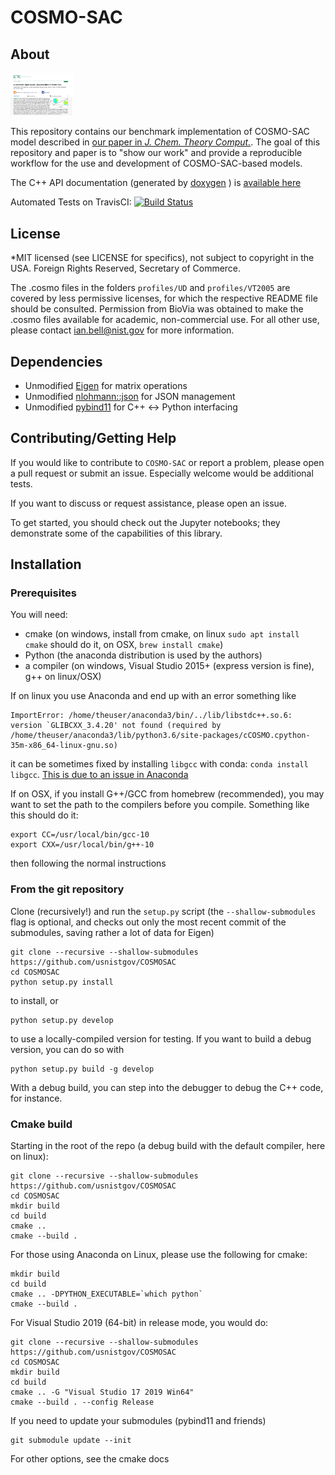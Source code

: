 # COSMO-SAC

## About 

<img src="JCTC2020.PNG" alt="Screenshot of paper" style="width: 100px;"/>

This repository contains our benchmark implementation of COSMO-SAC model described in [our paper in *J. Chem. Theory Comput.*](https://dx.doi.org/10.1021/acs.jctc.9b01016). The goal of this repository and paper is to "show our work" and provide a reproducible workflow for the use and development of COSMO-SAC-based models.

The C++ API documentation (generated by [doxygen](http://www.doxygen.nl/) ) is [available here](COSMOSAC-1.0-doxygen.pdf)

Automated Tests on TravisCI: [![Build Status](https://travis-ci.org/usnistgov/COSMOSAC.svg?branch=master)](https://travis-ci.org/usnistgov/COSMOSAC)

## License

*MIT licensed (see LICENSE for specifics), not subject to copyright in the USA. Foreign Rights Reserved, Secretary of Commerce.

The .cosmo files in the folders ``profiles/UD`` and ``profiles/VT2005`` are covered by less permissive licenses, for which the respective README file should be consulted.  Permission from BioVia was obtained to make the .cosmo files available for academic, non-commercial use.  For all other use, please contact ian.bell@nist.gov for more information.

## Dependencies

* Unmodified [Eigen](https://eigen.tuxfamily.org/dox/) for matrix operations
* Unmodified [nlohmann::json](https://github.com/nlohmann/json) for JSON management
* Unmodified [pybind11](https://github.com/pybind/pybind11) for C++ <-> Python interfacing

## Contributing/Getting Help

If you would like to contribute to ``COSMO-SAC`` or report a problem, please open a pull request or submit an issue.  Especially welcome would be additional tests.  

If you want to discuss or request assistance, please open an issue.

To get started, you should check out the Jupyter notebooks; they demonstrate some of the capabilities of this library.

## Installation

### Prerequisites

You will need:

* cmake (on windows, install from cmake, on linux ``sudo apt install cmake`` should do it, on OSX, ``brew install cmake``)
* Python (the anaconda distribution is used by the authors)
* a compiler (on windows, Visual Studio 2015+ (express version is fine), g++ on linux/OSX)

If on linux you use Anaconda and end up with an error something like
```
ImportError: /home/theuser/anaconda3/bin/../lib/libstdc++.so.6: version `GLIBCXX_3.4.20' not found (required by /home/theuser/anaconda3/lib/python3.6/site-packages/cCOSMO.cpython-35m-x86_64-linux-gnu.so)
```
it can be sometimes fixed by installing ``libgcc`` with conda: ``conda install libgcc``.  [This is due to an issue in Anaconda](https://github.com/ContinuumIO/anaconda-issues/issues/483)

If on OSX, if you install G++/GCC from homebrew (recommended), you may want to set the path to the compilers before you compile.  Something like this should do it:
```
export CC=/usr/local/bin/gcc-10
export CXX=/usr/local/bin/g++-10
```
then following the normal instructions

### From the git repository

Clone (recursively!) and run the ``setup.py`` script (the ``--shallow-submodules`` flag is optional, and checks out only the most recent commit of the submodules, saving rather a lot of data for Eigen)

```
git clone --recursive --shallow-submodules https://github.com/usnistgov/COSMOSAC
cd COSMOSAC
python setup.py install
```

to install, or 

```
python setup.py develop
```

to use a locally-compiled version for testing.  If you want to build a debug version, you can do so with

```
python setup.py build -g develop
```
With a debug build, you can step into the debugger to debug the C++ code, for instance.  

### Cmake build

Starting in the root of the repo (a debug build with the default compiler, here on linux):

``` 
git clone --recursive --shallow-submodules https://github.com/usnistgov/COSMOSAC
cd COSMOSAC
mkdir build
cd build
cmake ..
cmake --build .
```
For those using Anaconda on Linux, please use the following for cmake:
```
mkdir build
cd build
cmake .. -DPYTHON_EXECUTABLE=`which python`
cmake --build .
```
For Visual Studio 2019 (64-bit) in release mode, you would do:
``` 
git clone --recursive --shallow-submodules https://github.com/usnistgov/COSMOSAC
cd COSMOSAC
mkdir build
cd build
cmake .. -G "Visual Studio 17 2019 Win64"
cmake --build . --config Release
```

If you need to update your submodules (pybind11 and friends)
```
git submodule update --init
```

For other options, see the cmake docs
